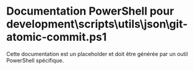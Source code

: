 # Documentation PowerShell pour development\scripts\utils\json\git-atomic-commit.ps1

Cette documentation est un placeholder et doit être générée par un outil PowerShell spécifique.
